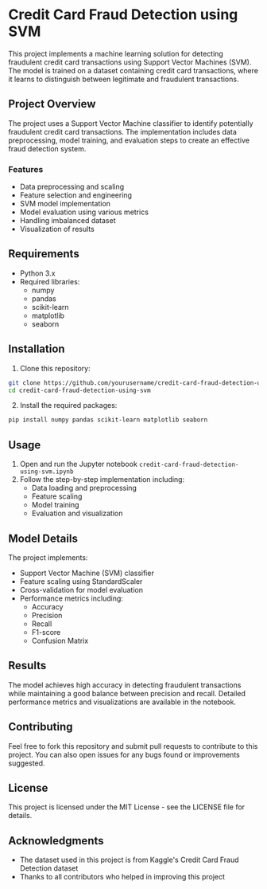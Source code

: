 # Credit Card Fraud Detection using SVM

This project implements a machine learning solution for detecting fraudulent credit card transactions using Support Vector Machines (SVM). The model is trained on a dataset containing credit card transactions, where it learns to distinguish between legitimate and fraudulent transactions.

## Project Overview

The project uses a Support Vector Machine classifier to identify potentially fraudulent credit card transactions. The implementation includes data preprocessing, model training, and evaluation steps to create an effective fraud detection system.

### Features

- Data preprocessing and scaling
- Feature selection and engineering
- SVM model implementation
- Model evaluation using various metrics
- Handling imbalanced dataset
- Visualization of results

## Requirements

- Python 3.x
- Required libraries:
  - numpy
  - pandas
  - scikit-learn
  - matplotlib
  - seaborn

## Installation

1. Clone this repository:
```bash
git clone https://github.com/yourusername/credit-card-fraud-detection-using-svm.git
cd credit-card-fraud-detection-using-svm
```

2. Install the required packages:
```bash
pip install numpy pandas scikit-learn matplotlib seaborn
```

## Usage

1. Open and run the Jupyter notebook `credit-card-fraud-detection-using-svm.ipynb`
2. Follow the step-by-step implementation including:
   - Data loading and preprocessing
   - Feature scaling
   - Model training
   - Evaluation and visualization

## Model Details

The project implements:
- Support Vector Machine (SVM) classifier
- Feature scaling using StandardScaler
- Cross-validation for model evaluation
- Performance metrics including:
  - Accuracy
  - Precision
  - Recall
  - F1-score
  - Confusion Matrix

## Results

The model achieves high accuracy in detecting fraudulent transactions while maintaining a good balance between precision and recall. Detailed performance metrics and visualizations are available in the notebook.

## Contributing

Feel free to fork this repository and submit pull requests to contribute to this project. You can also open issues for any bugs found or improvements suggested.

## License

This project is licensed under the MIT License - see the LICENSE file for details.

## Acknowledgments

- The dataset used in this project is from Kaggle's Credit Card Fraud Detection dataset
- Thanks to all contributors who helped in improving this project

